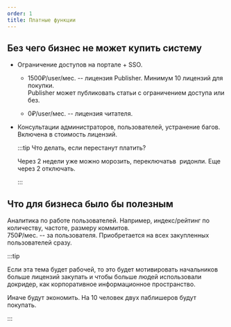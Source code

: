 ```yaml
---
order: 1
title: Платные функции
---
```


## Без чего бизнес не может купить систему

-  Ограничение доступов на портале + SSO.

   -  1500₽/user/мес. -- лицензия Publisher. Минимум 10 лицензий для покупки.\
      Publisher может публиковать статьи с ограничением доступа или без.

   -  0₽/user/мес. -- лицензия читателя.

-  Консультации администраторов, пользователей, устранение багов.\
   Включена в стоимость лицензий.

   :::tip Что делать, если перестанут платить?

   ​​Через 2 недели уже можно морозить, переключатьв  ридонли. Еще через 2 отключать.

   :::

## Что для бизнеса было бы полезным

Аналитика по работе пользователей. Например, индекс/рейтинг по количеству, частоте, размеру коммитов.\
750₽/мес. -- за пользователя. Приобретается на всех закупленных пользователей сразу.

:::tip 

Если эта тема будет рабочей, то это будет мотивировать начальников больше лицензий закупать и чтобы больше людей использовали докридер, как корпоративное информационное пространство.

​​Иначе будут экономить. На 10 человек двух паблишеров будут покупать.

:::